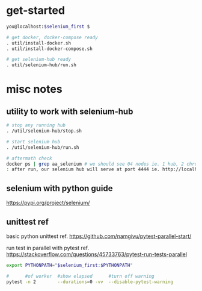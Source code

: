 # get-started
```bash
you@localhost:$selenium_first $

# get docker, docker-compose ready
. util/install-docker.sh
. util/install-docker-compose.sh

# get selenium-hub ready 
. util/selenium-hub/run.sh
```


# misc notes

## utility to work with selenium-hub
```bash
# stop any running hub
. /util/selenium-hub/stop.sh

# start selenium hub
. /util/selenium-hub/run.sh

# aftermath check
docker ps | grep aa_selenium # we should see 04 nodes ie. 1 hub, 2 chrome, 1 firefox
: after run, our selenium hub will serve at port 4444 ie. http://localhost:4444/wd/hub

```

## selenium with python guide
https://pypi.org/project/selenium/

## unittest ref
basic python unittest
ref. https://github.com/namgivu/pytest-parallel-start/

run test in parallel with pytest
ref. https://stackoverflow.com/questions/45733763/pytest-run-tests-parallel
```bash
export PYTHONPATH="$selenium_first:$PYTHONPATH"

#      #of worker  #show elapsed      #turn off warning
pytest -n 2        --durations=0 -vv  --disable-pytest-warning
```
